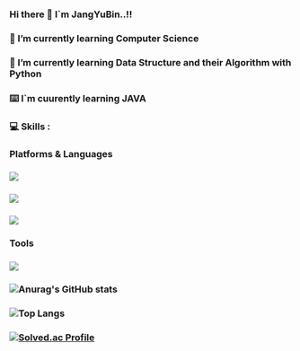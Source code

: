 ### Hi there 👋 I`m JangYuBin..!!

### 🌱 I’m currently learning Computer Science
### 🌱 I’m currently learning Data Structure and their Algorithm with Python
### ⌨️ I`m cuurently learning JAVA

### 💻 Skills : 

### Platforms & Languages
### <img src="https://img.shields.io/badge/Python-3776AB?style=flat-square&logo=Python&logoColor=yellow"/> 
### <img src="https://img.shields.io/badge/C-A8B9CC?style=flat-square&logo=C&logoColor=purple"/>
### <img src="https://img.shields.io/badge/JAVA-F7DF1E?style=flat-square&logo=JAVA&logoColor=orange"/>

### Tools
### <img src="https://img.shields.io/badge/Git&GitHub-F05032?style=flat-square&logo=Git&GitHub&logoColor=white"/>

### ![Anurag's GitHub stats](https://github-readme-stats.vercel.app/api?username=JangYuBBin&show_icons=true&theme=bluegreen)

### ![Top Langs](https://github-readme-stats.vercel.app/api/top-langs/?username=JangYuBBin&layout=Demo&theme=tokyonight)

### [![Solved.ac Profile](http://mazassumnida.wtf/api/generate_badge?boj=wkddbqls16)](https://solved.ac/wkddbqls16)
